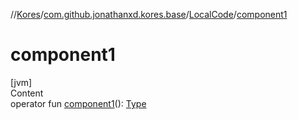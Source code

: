 //[Kores](../../index.md)/[com.github.jonathanxd.kores.base](../index.md)/[LocalCode](index.md)/[component1](component1.md)



# component1  
[jvm]  
Content  
operator fun [component1](component1.md)(): [Type](https://docs.oracle.com/javase/8/docs/api/java/lang/reflect/Type.html)  



